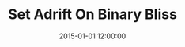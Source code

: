 ---
layout: work
title: Set Adrift On Binary Bliss
date: 2015-01-01 12:00:00
category: lightworks
imageURL: /images/lightworks/set-adrift-on-binary-bliss.jpg
thumbnailURL: /images/lightworks/set-adrift-on-binary-bliss-thumbnail.jpg
medium: Automotive paints, clear cast acrylic, clear coat, custom board and flexi ply, LEDs, 24v power supply, electrical cable, 240v plug, micro controller
dimensions: 1618mm Ø x 63mm D
price: $ 19,500
sold: true
---